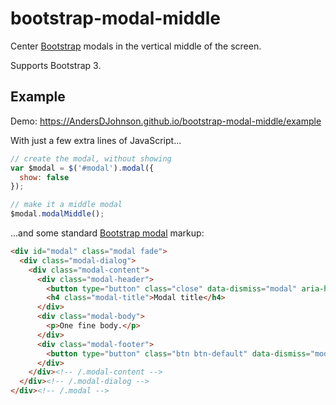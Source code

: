 bootstrap-modal-middle
======================

Center [Bootstrap] modals in the vertical middle of the screen.

Supports Bootstrap 3.

## Example

Demo: https://AndersDJohnson.github.io/bootstrap-modal-middle/example

With just a few extra lines of JavaScript...

```js
// create the modal, without showing
var $modal = $('#modal').modal({
  show: false
});

// make it a middle modal
$modal.modalMiddle();
```

...and some standard [Bootstrap modal] markup:

```html
<div id="modal" class="modal fade">
  <div class="modal-dialog">
    <div class="modal-content">
      <div class="modal-header">
        <button type="button" class="close" data-dismiss="modal" aria-hidden="true">×</button>
        <h4 class="modal-title">Modal title</h4>
      </div>
      <div class="modal-body">
        <p>One fine body.</p>
      </div>
      <div class="modal-footer">
        <button type="button" class="btn btn-default" data-dismiss="modal">Close</button>
      </div>
    </div><!-- /.modal-content -->
  </div><!-- /.modal-dialog -->
</div><!-- /.modal -->
```

[bootstrap]: http://getbootstrap.com/
[bootstrap modal]: http://getbootstrap.com/javascript/#modals
